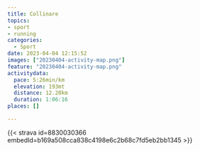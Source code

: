 ```yaml
---
title: Collinare
topics:
- sport
- running
categories:
  - Sport
date: 2023-04-04 12:15:52
images: ["20230404-activity-map.png"]
feature: "20230404-activity-map.png"
activitydata:
  pace: 5:26min/km
  elevation: 193mt
  distance: 12.20km
  duration: 1:06:16
places: []

---
```


<!--more--> 

 [//]: # ({{< figure src="20230404-activity-map.png" title="map" >}})


{{< strava id=8830030366 embedId=b169a508cca838c4198e6c2b68c7fd5eb2bb1345 >}}
